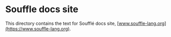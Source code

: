 # Souffle docs site

This directory contains the text for Soufflé docs site, [www.souffle-lang.org](https://www.souffle-lang.org).
